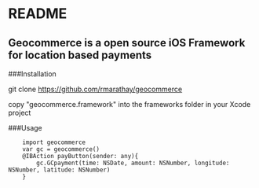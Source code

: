 # README


## Geocommerce is a open source iOS Framework for location based payments


###Installation

git clone https://github.com/rmarathay/geocommerce

copy "geocommerce.framework" into the frameworks folder in your Xcode project

###Usage

```
	import geocommerce
	var gc = geocommerce()
	@IBAction payButton(sender: any){
		gc.GCpayment(time: NSDate, amount: NSNumber, longitude: NSNumber, latitude: NSNumber)
	}

```
